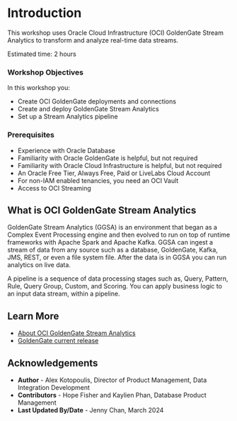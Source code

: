 # Introduction

This workshop uses Oracle Cloud Infrastructure (OCI) GoldenGate Stream Analytics to transform and analyze real-time data streams.

Estimated time: 2 hours

### Workshop Objectives

In this workshop you:

* Create OCI GoldenGate deployments and connections
* Create and deploy GoldenGate Stream Analytics
* Set up a Stream Analytics pipeline

### Prerequisites

* Experience with Oracle Database
* Familiarity with Oracle GoldenGate is helpful, but not required
* Familiarity with Oracle Cloud Infrastructure is helpful, but not required
* An Oracle Free Tier, Always Free, Paid or LiveLabs Cloud Account
* For non-IAM enabled tenancies, you need an OCI Vault
* Access to OCI Streaming

## What is OCI GoldenGate Stream Analytics

GoldenGate Stream Analytics (GGSA) is an environment that began as a Complex Event Processing engine and then evolved to run on top of runtime frameworks with Apache Spark and Apache Kafka. GGSA can ingest a stream of data from any source such as a database, GoldenGate, Kafka, JMS, REST, or even a file system file. After the data is in GGSA you can run analytics on live data.

A pipeline is a sequence of data processing stages such as, Query, Pattern, Rule, Query Group, Custom, and Scoring. You can apply business logic to an input data stream, within a pipeline.

## Learn More

* [About OCI GoldenGate Stream Analytics](https://docs.oracle.com/en/cloud/paas/goldengate-service/apead/index.html)
* [GoldenGate current release](https://www.oracle.com/middleware/technologies)


## Acknowledgements

* **Author** - Alex Kotopoulis, Director of Product Management, Data Integration Development
* **Contributors** - Hope Fisher and Kaylien Phan, Database Product Management
* **Last Updated By/Date** - Jenny Chan, March 2024


